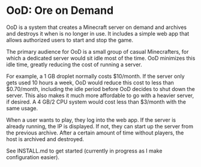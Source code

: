 # OoD: Ore on Demand

OoD is a system that creates a Minecraft server on demand and archives
and destroys it when is no longer in use.  It includes a simple web
app that allows authorized users to start and stop the game.

The primary audience for OoD is a small group of casual Minecrafters, for
which a dedicated server would sit idle most of the time.  OoD minimizes
this idle time, greatly reducing the cost of running a server.

For example, a 1 GB droplet normally costs $10/month.  If the server only
gets used 10 hours a week, OoD would reduce this cost to less than $0.70/month,
including the idle period before OoD decides to shut down the server.  This
also makes it much more affordable to go with a heavier server, if desired. A
4 GB/2 CPU system would cost less than $3/month with the same usage.

When a user wants to play, they log into the web app.  If the server
is already running, the IP is displayed.  If not, they can start up
the server from the previous archive.  After a certain amount of time
without players, the host is archived and destroyed.

See INSTALL.md to get started (currently in progress as I make
configuration easier).
